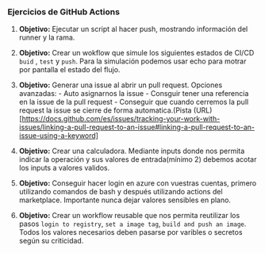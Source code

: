 
### Ejercicios de GitHub Actions

1. **Objetivo:** Ejecutar un script al hacer push, mostrando información del runner y la rama.

1. **Objetivo:** Crear un wokflow que simule los siguientes estados de CI/CD ``buid`` , ``test`` y ``push``. Para la simulación podemos usar echo para motrar por pantalla el estado del flujo.


1. **Objetivo:** Generar una issue al abrir un pull request.
    Opciones avanzadas:
        - Auto asignarnos la issue
        - Consguir tener una referencia en la issue de la pull request
        - Conseguir que cuando cerremos la pull request la issue se cierre de forma automatica.(Pista  (URL)[https://docs.github.com/es/issues/tracking-your-work-with-issues/linking-a-pull-request-to-an-issue#linking-a-pull-request-to-an-issue-using-a-keyword]


1. **Objetivo:** Crear una calculadora. Mediante inputs donde nos permita indicar la operación y sus valores de entrada(mínimo 2) debemos acotar los inputs a valores validos. 


1. **Objetivo:** Conseguir hacer login en azure con vuestras cuentas, primero utilizando comandos de bash y después utilizando actions del marketplace. Importante nunca dejar valores sensibles en plano.


1. **Objetivo:** Crear un workflow reusable que nos permita reutilizar los pasos ``login to registry``, ``set a image tag``,  ``build and push an image``. Todos los valores necesarios deben pasarse por varibles o secretos según su criticidad. 




